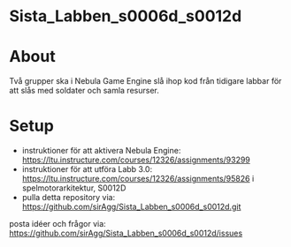 # Sista_Labben_s0006d_s0012d

# About
Två grupper ska i Nebula Game Engine slå ihop kod från tidigare labbar för att slås med soldater och samla resurser.

# Setup
* instruktioner för att aktivera Nebula Engine: https://ltu.instructure.com/courses/12326/assignments/93299
* instruktioner för att utföra Labb 3.0: https://ltu.instructure.com/courses/12326/assignments/95826 i spelmotorarkitektur, S0012D
* pulla detta repository via: https://github.com/sirAgg/Sista_Labben_s0006d_s0012d.git

posta idéer och frågor via: https://github.com/sirAgg/Sista_Labben_s0006d_s0012d/issues
